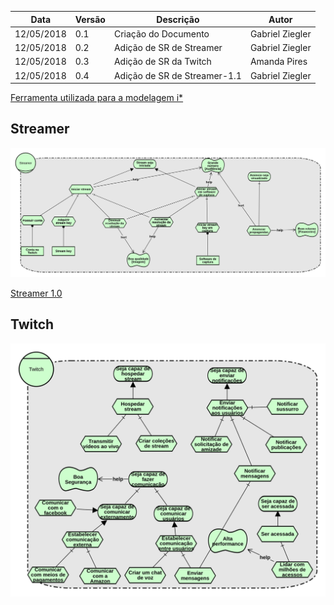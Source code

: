 |Data|Versão|Descrição|Autor|
|----|------|---------|-----|
|12/05/2018|0.1|Criação do Documento|Gabriel Ziegler|
|12/05/2018|0.2|Adição de SR de Streamer|Gabriel Ziegler|
|12/05/2018|0.3|Adição de SR da Twitch|Amanda Pires|
|12/05/2018|0.4|Adição de SR de Streamer-1.1|Gabriel Ziegler|

[Ferramenta utilizada para a modelagem i*](http://www.cin.ufpe.br/~jhcp/pistar/)

## Streamer

[![Streamer 1.1](./images/iStar/strategic-rationale/streamer-1.1.png)](./images/iStar/strategic-rationale/streamer-1.1.png)

[Streamer 1.0](./images/iStar/strategic-rationale/streamer-1.0.png)

## Twitch

![Twitch](./images/iStar/strategic-rationale/twitch.png)
